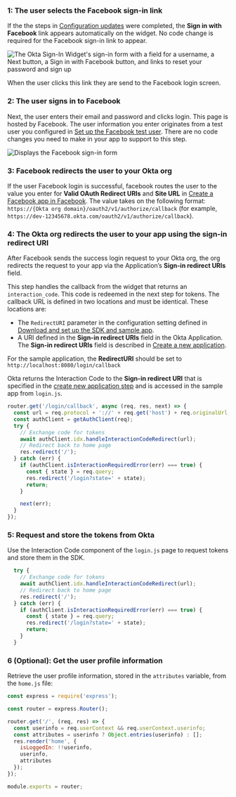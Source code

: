 ### 1: The user selects the Facebook sign-in link

If the the steps in [Configuration updates](#configuration-updates) were completed, the **Sign in with Facebook** link appears automatically on the widget. No code change is required for the Facebook sign-in link to appear.

<div class="half wireframe-border">

![The Okta Sign-In Widget's sign-in form with a field for a username, a Next button, a Sign in with Facebook button, and links to reset your password and sign up](/img/wireframes/widget-sign-in-form-username-only-sign-up-forgot-your-password-facebook-links.png)

<!--
Source image: https://www.figma.com/file/YH5Zhzp66kGCglrXQUag2E/%F0%9F%93%8A-Updated-Diagrams-for-Dev-Docs?type=design&node-id=4662-25341&mode=design&t=mABNx7Cm2rdSOFyx-11 widget-sign-in-form-username-only-sign-up-forgot-your-password-facebook-links
 -->

</div>

When the user clicks this link they are send to the Facebook login screen.

### 2: The user signs in to Facebook

Next, the user enters their email and password and clicks login.
This page is hosted by Facebook. The user information you enter originates
from  a test user you configured in [Set up the Facebook test user](/docs/guides/oie-embedded-common-org-setup/nodejs/main/#_2-set-up-the-facebook-test-user). There are no code changes
you need to make in your app to support to this step.

<div class="half border">

![Displays the Facebook sign-in form](/img/oie-embedded-sdk/oie-embedded-sdk-use-case-social-sign-in-fb-login.png)

</div>

### 3: Facebook redirects the user to your Okta org

If the user Facebook login is successful, facebook routes the user to the value you enter for **Valid OAuth Redirect URIs** and **Site URL** in [Create a Facebook app in Facebook](/docs/guides/oie-embedded-common-org-setup/nodejs/main/#_1-create-a-facebook-app-in-facebook).
The value takes on the following format: `https://{Okta org domain}/oauth2/v1/authorize/callback` (for example, `https://dev-12345678.okta.com/oauth2/v1/authorize/callback`).

### 4: The Okta org redirects the user to your app using the sign-in redirect URI

After Facebook sends the success login request to your Okta org, the org
redirects the request to your app via the Application’s
**Sign-in redirect URIs** field.

This step handles the callback from the widget that
returns an `interaction_code`. This code is redeemed in the
next step for tokens. The callback URL is defined in two locations
and must be identical. These locations are:

* The `RedirectURI` parameter in the configuration setting defined in
   [Download and set up the SDK and sample app](/docs/guides/oie-embedded-common-download-setup-app/nodejs/main/).
* A URI defined in the **Sign-in redirect URIs** field in the Okta
   Application. The **Sign-in redirect URIs** field is described in
   [Create a new application](/docs/guides/oie-embedded-common-org-setup/nodejs/main/#create-a-new-application).

For the sample application, the **RedirectURI** should be set to `http://localhost:8080/login/callback`

Okta returns the Interaction Code to the **Sign-in redirect URI** that is specified in the [create new application step](/docs/guides/oie-embedded-common-org-setup/nodejs/main/#create-a-new-application) and is accessed in the sample app from `login.js`.

```JavaScript
router.get('/login/callback', async (req, res, next) => {
  const url = req.protocol + '://' + req.get('host') + req.originalUrl;
  const authClient = getAuthClient(req);
  try {
    // Exchange code for tokens
    await authClient.idx.handleInteractionCodeRedirect(url);
    // Redirect back to home page
    res.redirect('/');
  } catch (err) {
    if (authClient.isInteractionRequiredError(err) === true) {
      const { state } = req.query;
      res.redirect('/login?state=' + state);
      return;
    }

    next(err);
  }
});
```

### 5: Request and store the tokens from Okta

Use the Interaction Code component of the `login.js` page to request tokens and store them in the SDK.

```JavaScript
  try {
    // Exchange code for tokens
    await authClient.idx.handleInteractionCodeRedirect(url);
    // Redirect back to home page
    res.redirect('/');
  } catch (err) {
    if (authClient.isInteractionRequiredError(err) === true) {
      const { state } = req.query;
      res.redirect('/login?state=' + state);
      return;
    }
  }
```

### 6 (Optional): Get the user profile information

Retrieve the user profile information, stored in the `attributes` variable, from the `home.js` file:

```JavaScript
const express = require('express');

const router = express.Router();

router.get('/', (req, res) => {
  const userinfo = req.userContext && req.userContext.userinfo;
  const attributes = userinfo ? Object.entries(userinfo) : [];
  res.render('home', {
    isLoggedIn: !!userinfo,
    userinfo,
    attributes
  });
});

module.exports = router;
```
